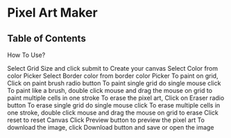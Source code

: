 # Pixel Art Maker

## Table of Contents


How To Use?

 Select Grid Size and click submit to Create your canvas
 Select Color from color Picker
 Select Border color from border color Picker
 To paint on grid, Click on paint brush radio button
 To paint single grid do single mouse click
 To paint like a brush, double click mouse and drag the mouse on grid to paint multiple cells in one stroke
 To erase the pixel art, Click on Eraser radio button
 To erase single grid do single mouse click
 To erase multiple cells in one stroke, double click mouse and drag the mouse on grid to erase
 Click reset to reset Canvas
 Click Preview button to preview the pixel art
 To download the image, click Download button and save or open the image
